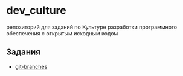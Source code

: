 # dev_culture
 репозиторий для заданий по Культуре разработки программного обеспечения с открытым исходным кодом
## Задания
- [git-branches](https://github.com/AleksandrZalygin/culture/tree/main/git_branches)
